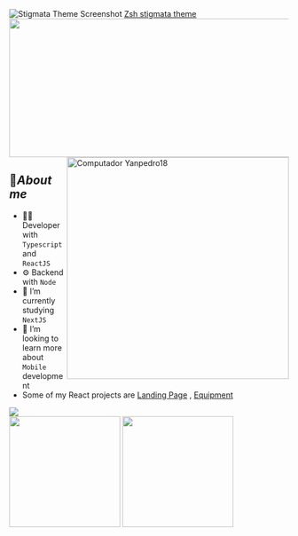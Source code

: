  
   
<img src="https://github.com/VLtim43/VLtim43/assets/69370181/2f3bc66b-a513-4777-bc53-e4d62e1e09d8" alt="Stigmata Theme Screenshot">
<a href="https://github.com/VLtim43/stigmata.zsh-theme">Zsh stigmata theme</a>


<img src="./ezgif.com-gif-maker.gif"  width="1000px" height="250px"> 
<img src="https://www.alura.com.br/assets/img/imersoes/carreira-tech/submarino-recorte-2-red.1598018822.png" min-width="400px" max-width="400px" width="400px" align="right" alt="Computador Yanpedro18">

<h2>📇<i>About me</i></h2>

- 👨‍💻 Developer with `Typescript` and `ReactJS`
- ⚙️ Backend with `Node` 
- 🔭 I’m currently studying `NextJS`
- 👯 I’m looking to learn more about `Mobile` development
- Some of my React projects are <a href="https://snazzy-boba-3f2ddb.netlify.app/">Landing Page</a> , <a href="https://aiko-frontend.onrender.com/">Equipment</a>




<img align="center" src="https://github-readme-activity-graph.vercel.app/graph?username=VLtim43&theme=dracula&hide_border=true&show_icons=true"/> 
<br>          




<a href="https://github.com/VLtim43">
  <img height=200 align="center" src="https://github-readme-stats.vercel.app/api?username=VLtim43&theme=transparent&hide_border=true&rank_icon=github" /></a>
<a href="https://github.com/VLtim43">
  <img height=200 align="center" src="https://github-readme-stats.vercel.app/api/top-langs?username=VLtim43&layout=compact&langs_count=10&card_width=320&theme=transparent&hide_border=true" />
</a>


